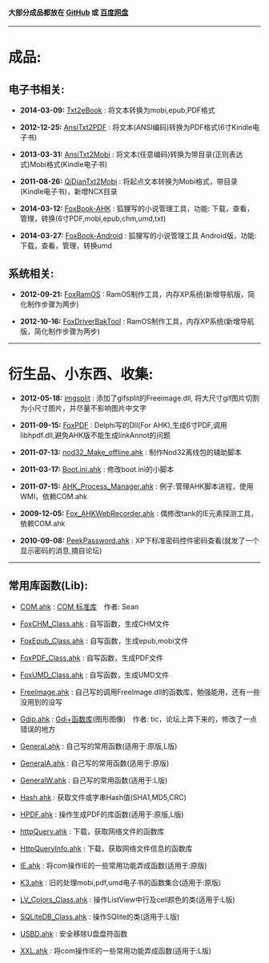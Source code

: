 
#### 大部分成品都放在 [GitHub][]  或  [百度网盘][pan_baidu]

*****

# 成品:

## 电子书相关:

[foxbook-ahk]: https://github.com/linpinger/foxbook-ahk
[foxbook-android]: https://github.com/linpinger/foxbook-android
[txt2ebook]: https://github.com/linpinger/txt2ebook
[foxramos]: https://github.com/linpinger/foxramos

[GitHub]: https://github.com/linpinger/ "所有项目"
[pan_baidu]: http://pan.baidu.com/s/1bnqxdjL "百度网盘共享"

- **2014-03-09:** [Txt2eBook][] : 将文本转换为mobi,epub,PDF格式

- **2012-12-25:** [AnsiTxt2PDF][pan_baidu] : 将文本(ANSI编码)转换为PDF格式(6寸Kindle电子书)

- **2013-03-31:** [AnsiTxt2Mobi][pan_baidu] : 将文本(任意编码)转换为带目录(正则表达式)Mobi格式(Kindle电子书)

- **2011-08-26:** [QiDianTxt2Mobi][pan_baidu] : 将起点文本转换为Mobi格式，带目录(Kindle电子书)，新增NCX目录

- **2014-03-12:** [FoxBook-AHK][] : 狐狸写的小说管理工具，功能: 下载，查看，管理，转换(6寸PDF,mobi,epub,chm,umd,txt)

- **2014-03-27:** [FoxBook-Android][] : 狐狸写的小说管理工具 Android版，功能: 下载，查看，管理，转换umd


## 系统相关:

- **2012-09-21:** [FoxRamOS][] : RamOS制作工具，内存XP系统(新增导航版，简化制作步骤为两步)

- **2012-10-16:** [FoxDriverBakTool][pan_baidu] : RamOS制作工具，内存XP系统(新增导航版，简化制作步骤为两步)


*****


# 衍生品、小东西、收集:

- **2012-05-18:** [imgsplit][FoxBook-AHK] : 添加了gifsplit的Freeimage.dll, 将大尺寸gif图片切割为小尺寸图片，并尽量不影响图片中文字

- **2011-09-15:** [FoxPDF][pan_baidu] : Delphi写的Dll(For AHK),生成6寸PDF,调用libhpdf.dll,避免AHK版不能生成linkAnnot的问题

- **2011-07-13:** [nod32\_Make\_offline.ahk](bin/tmp/nod32_Make_offline.ahk) : 制作Nod32离线包的辅助脚本

- **2011-03-17:** [Boot.ini.ahk](bin/tmp/Boot.ini.ahk) : 修改boot.ini的小脚本

- **2011-07-15:** [AHK\_Process\_Manager.ahk](bin/tmp/AHK_Process_Manager.ahk) : 例子:管理AHK脚本进程，使用WMI，依赖COM.ahk

- **2009-12-05:** [Fox\_AHKWebRecorder.ahk](bin/tmp/Fox_AHKWebRecorder.ahk) : 偶修改tank的IE元素探测工具，依赖COM.ahk

- **2010-09-08:** [PeekPassword.ahk](bin/tmp/PeekPassword.ahk) : XP下标准密码控件密码查看(就发了一个显示密码的消息,摘自论坛)


*****

## 常用库函数(Lib):

- [COM.ahk](bin/lib/COM.ahk) : [COM 标准库](http://www.autohotkey.com/forum/topic22923.html)　作者: Sean

- [FoxCHM\_Class.ahk](bin/lib/FoxCHM_Class.ahk) : 自写函数，生成CHM文件

- [FoxEpub\_Class.ahk](bin/lib/FoxEpub_Class.ahk) : 自写函数，生成epub,mobi文件

- [FoxPDF\_Class.ahk](bin/lib/FoxPDF_Class.ahk) : 自写函数，生成PDF文件

- [FoxUMD\_Class.ahk](bin/lib/FoxUMD_Class.ahk) : 自写函数，生成UMD文件

- [FreeImage.ahk](bin/lib/FreeImage.ahk) : 自己写的调用FreeImage.dll的函数库，勉强能用，还有一些没用到的没写

- [Gdip.ahk](bin/lib/Gdip.ahk) : [Gdi+函数库](http://www.autohotkey.com/forum/topic32238.html)(图形图像)　作者: tic，论坛上弄下来的，修改了一点错误的地方

- [General.ahk](bin/lib/General.ahk) : 自己写的常用函数(适用于:原版,L版)

- [GeneralA.ahk](bin/lib/GeneralA.ahk) : 自己写的常用函数(适用于:原版)

- [GeneralW.ahk](bin/lib/GeneralW.ahk) : 自己写的常用函数(适用于:L版)

- [Hash.ahk](bin/lib/Hash.ahk) : 获取文件或字串Hash值(SHA1,MD5,CRC)

- [HPDF.ahk](bin/lib/HPDF.ahk) : 操作生成PDF的库函数(适用于:原版,L版)

- [httpQuery.ahk](bin/lib/httpQuery.ahk) : 下载，获取网络文件的函数库

- [HttpQueryInfo.ahk](bin/lib/HttpQueryInfo.ahk) : 下载，获取网络文件信息的函数库

- [IE.ahk](bin/lib/IE.ahk) : 将com操作IE的一些常用功能弄成函数(适用于:原版)

- [K3.ahk](bin/lib/K3.ahk) : 旧的处理mobi,pdf,umd电子书的函数集合(适用于:原版)

- [LV\_Colors\_Class.ahk](bin/lib/LV_Colors_Class.ahk) : 操作ListView中行及cell颜色的类(适用于:L版)

- [SQLiteDB\_Class.ahk](bin/lib/SQLiteDB_Class.ahk) : 操作SQlite的类(适用于:L版)

- [USBD.ahk](bin/lib/USBD.ahk) : 安全移除U盘盘符函数

- [XXL.ahk](bin/lib/XXL.ahk) : 将com操作IE的一些常用功能弄成函数(适用于:L版)


